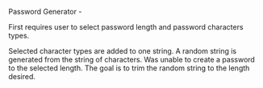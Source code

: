 Password Generator -

First requires user to select password length and password characters types.

Selected character types are added to one string. A random string is generated from the string of characters. Was unable to create a password to the selected length. The goal is to trim the random string to the length desired. 